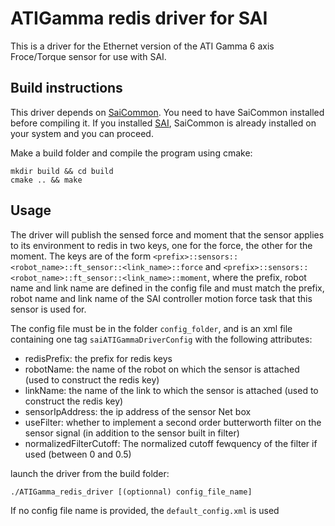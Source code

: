 # ATIGamma redis driver for SAI

This is a driver for the Ethernet version of the ATI Gamma 6 axis Froce/Torque sensor for use with SAI.

## Build instructions

This driver depends on [SaiCommon](https://github.com/manips-sai-org/sai-common). You need to have SaiCommon installed before compiling it. If you installed [SAI](https://github.com/manips-sai-org/SAI), SaiCommon is already installed on your system and you can proceed.

Make a build folder and compile the program using cmake:

```
mkdir build && cd build
cmake .. && make
```

## Usage

The driver will publish the sensed force and moment that the sensor applies to its environment to redis in two keys, one for the force, the other for the moment. The keys are of the form `<prefix>::sensors::<robot_name>::ft_sensor::<link_name>::force` and `<prefix>::sensors::<robot_name>::ft_sensor::<link_name>::moment`, where the prefix, robot name and link name are defined in the config file and must match the prefix, robot name and link name of the SAI controller motion force task that this sensor is used for.

The config file must be in the folder `config_folder`, and is an xml file containing one tag `saiATIGammaDriverConfig` with the following attributes:

- redisPrefix: the prefix for redis keys
- robotName: the name of the robot on which the sensor is attached (used to construct the redis key)
- linkName: the name of the link to which the sensor is attached (used to construct the redis key)
- sensorIpAddress: the ip address of the sensor Net box
- useFilter: whether to implement a second order butterworth filter on the sensor signal (in addition to the sensor built in filter)
- normalizedFilterCutoff: The normalized cutoff fewquency of the filter if used (between 0 and 0.5)

launch the driver from the build folder:
```
./ATIGamma_redis_driver [(optionnal) config_file_name]
```

If no config file name is provided, the `default_config.xml` is used